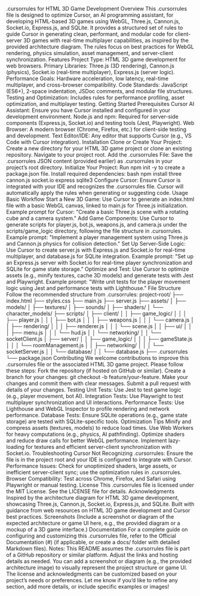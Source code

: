 
.cursorrules for HTML 3D Game Development
Overview
This .cursorrules file is designed to optimize Cursor, an AI programming assistant, for developing HTML-based 3D games using WebGL, Three.js, Cannon.js, Socket.io, Express.js, and SQLite. It provides a structured set of rules to guide Cursor in generating clean, performant, and modular code for client-server 3D games with real-time multiplayer capabilities, as inspired by the provided architecture diagram. The rules focus on best practices for WebGL rendering, physics simulation, asset management, and server-client synchronization.
Features
Project Type: HTML 3D game development for web browsers.
Primary Libraries: Three.js (3D rendering), Cannon.js (physics), Socket.io (real-time multiplayer), Express.js (server logic).
Performance Goals: Hardware acceleration, low latency, real-time multiplayer, and cross-browser compatibility.
Code Standards: JavaScript (ES6+), 2-space indentation, JSDoc comments, and modular file structures.
Testing and Optimization: Includes rules for performance profiling, asset optimization, and multiplayer testing.
Getting Started
Prerequisites
Cursor AI Assistant: Ensure you have Cursor installed and configured in your development environment.
Node.js and npm: Required for server-side components (Express.js, Socket.io) and testing tools (Jest, Playwright).
Web Browser: A modern browser (Chrome, Firefox, etc.) for client-side testing and development.
Text Editor/IDE: Any editor that supports Cursor (e.g., VS Code with Cursor integration).
Installation
Clone or Create Your Project:
Create a new directory for your HTML 3D game project or clone an existing repository.
Navigate to your project root.
Add the .cursorrules File:
Save the .cursorrules JSON content (provided earlier) as .cursorrules in your project’s root directory.
Initialize Your Project:
Run npm init -y to create a package.json file.
Install required dependencies:
bash
npm install three cannon.js socket.io express sqlite3
Configure Cursor:
Ensure Cursor is integrated with your IDE and recognizes the .cursorrules file.
Cursor will automatically apply the rules when generating or suggesting code.
Usage
Basic Workflow
Start a New 3D Game:
Use Cursor to generate an index.html file with a basic WebGL canvas, linked to main.js for Three.js initialization.
Example prompt for Cursor: "Create a basic Three.js scene with a rotating cube and a camera system."
Add Game Components:
Use Cursor to generate scripts for player.js, bot.js, weapons.js, and camera.js under the scripts/game_logic directory, following the file structure in .cursorrules.
Example prompt: "Implement a player management system using Three.js and Cannon.js physics for collision detection."
Set Up Server-Side Logic:
Use Cursor to create server.js with Express.js and Socket.io for real-time multiplayer, and database.js for SQLite integration.
Example prompt: "Set up an Express.js server with Socket.io for real-time player synchronization and SQLite for game state storage."
Optimize and Test:
Use Cursor to optimize assets (e.g., minify textures, cache 3D models) and generate tests with Jest and Playwright.
Example prompt: "Write unit tests for the player movement logic using Jest and performance tests with Lighthouse."
File Structure
Follow the recommended structure from .cursorrules:
project-root/
├── index.html
├── styles.css
├── main.js
├── server.js
├── assets/
│   ├── models/
│   ├── textures/
│   ├── sounds/
│   ├── shaders/
│   └── character_models/
├── scripts/
│   ├── client/
│   │   ├── game_logic/
│   │   │   ├── player.js
│   │   │   ├── bot.js
│   │   │   ├── weapons.js
│   │   │   └── camera.js
│   │   ├── rendering/
│   │   │   ├── renderer.js
│   │   │   └── scene.js
│   │   ├── ui/
│   │   │   ├── menu.js
│   │   │   └── hud.js
│   │   └── networking/
│   │       └── socketClient.js
│   ├── server/
│   │   ├── game_logic/
│   │   │   ├── gameState.js
│   │   │   └── roomManagement.js
│   │   ├── networking/
│   │   │   └── socketServer.js
│   │   └── database/
│   │       └── database.js
├── .cursorrules
└── package.json
Contributing
We welcome contributions to improve this .cursorrules file or the associated HTML 3D game project. Please follow these steps:
Fork the repository (if hosted on GitHub or similar).
Create a branch for your changes: git checkout -b feature/your-feature.
Make your changes and commit them with clear messages.
Submit a pull request with details of your changes.
Testing
Unit Tests: Use Jest to test game logic (e.g., player movement, bot AI).
Integration Tests: Use Playwright to test multiplayer synchronization and UI interactions.
Performance Tests: Use Lighthouse and WebGL Inspector to profile rendering and network performance.
Database Tests: Ensure SQLite operations (e.g., game state storage) are tested with SQLite-specific tools.
Optimization Tips
Minify and compress assets (textures, models) to reduce load times.
Use Web Workers for heavy computations (e.g., physics, AI pathfinding).
Optimize shaders and reduce draw calls for better WebGL performance.
Implement lazy-loading for textures and efficient server-client synchronization with Socket.io.
Troubleshooting
Cursor Not Recognizing .cursorrules: Ensure the file is in the project root and your IDE is configured to integrate with Cursor.
Performance Issues: Check for unoptimized shaders, large assets, or inefficient server-client sync; use the optimization rules in .cursorrules.
Browser Compatibility: Test across Chrome, Firefox, and Safari using Playwright or manual testing.
License
This .cursorrules file is licensed under the MIT License. See the LICENSE file for details.
Acknowledgments
Inspired by the architecture diagram for HTML 3D game development, showcasing Three.js, Cannon.js, Socket.io, Express.js, and SQLite.
Built with guidance from web resources on HTML 3D game development and Cursor best practices.
Screenshots
(Include a screenshot or diagram of the expected architecture or game UI here, e.g., the provided diagram or a mockup of a 3D game interface.)
Documentation
For a complete guide on configuring and customizing this .cursorrules file, refer to the Official Documentation (#) (if applicable, or create a docs/ folder with detailed Markdown files).
Notes:
This README assumes the .cursorrules file is part of a GitHub repository or similar platform. Adjust the links and hosting details as needed.
You can add a screenshot or diagram (e.g., the provided architecture image) to visually represent the project structure or game UI.
The license and acknowledgments can be customized based on your project’s needs or preferences.
Let me know if you’d like to refine any section, add more details, or include specific examples or images!